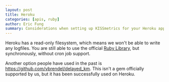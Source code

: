 ```yaml
---
layout: post
title: Heroku
categories: [apis, ruby]
author: Eric Fung
summary: Considerations when setting up KISSmetrics for your Heroku application.
---
```

Heroku has a read-only filesystem, which means we won't be able to write any logfiles. You are still able to use the official [Ruby Library][ruby], but synchronously, without cron job support.

Another option people have used in the past is <https://github.com/vbrendel/delayed_km>. This isn't a gem officially supported by us, but it has been successfully used on Heroku.

[ruby]: /apis/ruby